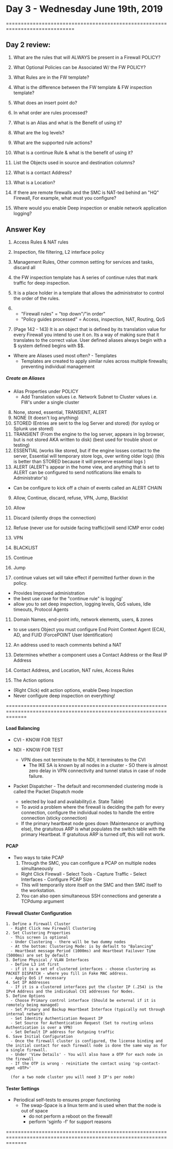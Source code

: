# Day 3 - Wednesday June 19th, 2019
=============================================================================

## Day 2 review:
1. What are the rules that will ALWAYS be present in a Firewall POLICY?

2. What Optional Policies can be Associated W/ the FW POLICY?
3. What Rules are in the FW template?
4. What is the difference between the FW template & FW inspection template?
5. What does an insert point do?
6. In what order are rules processed?
7. What is an Alias and what is the Benefit of using it?
8. What are the log levels?
9. What are the supported rule actions?
10. What is a continue Rule & what is the benefit of using it?
11. List the Objects used in source and destination columns?
12. What is a contact Address?
13. What is a Location?
14. If there are remote firewalls and the SMC is NAT-ted behind an "HQ" Firewall, For example, what must you configure?
15. Where would you enable Deep inspection or enable network application logging?


## Answer Key
1. Access Rules & NAT rules
2. Inspection, file filtering, L2 interface policy
3. Management Rules, Other common setting for services and tasks, discard all
4. the FW inspection template has A series of continue rules that mark traffic for deep inspection.
5. It is a place holder in a template that allows the administrator to control the order of the rules.
6. - "Firewall rules" = "top down"/"in order"
   - "Policy guides processed" = Access, inspection, NAT, Routing, QoS

7. (Page 142 - 143) It is an object that is defined by its translation value for every Firewall you intend to use it on. Its a way of making sure that it translates to the correct value. User defined aliases always begin with a $ system defined begins with $$.

- Where are Aliases used most often? - Templates
  - Templates are created to apply similar rules across multiple firewalls; preventing individual management

##### Create an Aliases
- Alias Properties under POLICY
  - Add Translation values i.e. Network Subnet to Cluster values i.e. FW's under a single cluster

8. None, stored, essential, TRANSIENT, ALERT
  1. NONE (It doesn't log anything)
  2. STORED (Entries are sent to the log Server and stored) (for syslog or Splunk use stored)
  3. TRANSIENT (From the engine to the log server, appears in log browser, but is not stored AKA written to disk) (best used for trouble shoot or testing)
  4. ESSENTIAL  (works like stored, but if the engine losses contact to the server, Essential will temporary store logs, over writing older logs) (this is better than STORED because it will preserve essential logs )
  5. ALERT (ALERT's appear in the home view, and anything that is set to ALERT can be configured to send notifications like emails to Administrator's)
  - Can be configure to kick off a chain of events called an ALERT CHAIN

9. Allow, Continue, discard, refuse, VPN, Jump, Blacklist
  1. Allow
  2. Discard (silently drops the connection)
  3. Refuse (never use for outside facing traffic)(will send ICMP error code)
  4. VPN
  5. BLACKLIST
  6. Continue
  7. Jump

10. continue values set will take effect if permitted further down in the policy.
 - Provides Improved administration
 - the best use case for the "continue rule" is logging'
 - allow you to set deep inspection, logging levels, QoS values, Idle timeouts, Protocol Agents

11. Domain Names, end-point info, network elements, users, & zones

  - to use users Object you must configure End Point Context Agent (ECA), AD, and FUID (ForcePOINT User Identification)

12. An address used to reach comments behind a NAT

13. Determines whether a component uses a Contact Address or the Real IP Address

14. Contact Address, and Location, NAT rules, Access Rules

15. The Action options
  - (Right Click) edit action options, enable Deep Inspection
  - Never configure deep inspection on everything!

===================================================================================================================
#### Load Balancing

- CVI - KNOW FOR TEST

- NDI - KNOW FOR TEST
  - VPN does not terminate to the NDI, it terminates to the CVI
    - The IKE SA is known by all nodes in a cluster - SO there is almost zero delay in VPN connectivity and tunnel status in case of node failure.

- Packet Dispatcher - The default and recommended clustering mode is called the Packet Dispatch mode
  - selected by load and availability(i.e. State Table)
  - To avoid a problem where the firewall is deciding the path for every connection, configure the individual nodes to handle the entire connection (sticky connection)
  - If the primary heartbeat node goes down (Maintenance or anything else), the gratuitous ARP is what populates the switch table with the primary Heartbeat. If gratuitous ARP is turned off, this will not work.

#### PCAP
 - Two ways to take PCAP
    1. Through the SMC, you can configure a PCAP on multiple nodes simultaneously
    - Right Click Firewall - Select Tools - Capture Traffic - Select Interfaces - Configure PCAP Size
    - This will temporarily store itself on the SMC and then SMC itself to the workstation.
    2. You can also open simultaneous SSH connections and generate a TCPdump argument

#### Firewall Cluster Configuration
    1. Define a Firewall Cluster
      - Right Click new Firewall Clustering
    2. Set Clustering Properties
      - This screen is optional
      - Under Clustering - there will be two dummy nodes
      - At the bottom: Clustering Mode: is by default to "Balancing"
      - Heartbeat message Period (1000ms) and Heartbeat Failover Time (5000ms) are set by default
    3. Define Physical / VLAN Interfaces
      - Define L3 int first
      - if it is a set of clustered interfaces - choose clustering as PACKET DISPATCH - where you fill in Fake MAC address.
      - Apply QoS if necessary
    4. Set IP Addresses
      - If it is a clustered interfaces put the cluster IP (.254) is the IPv4 Address and the individual CVI addresses for Nodes.
    5. Define Options
      - Choose Primary control interface (Should be external if it is remotely being managed)
      - Set Primary and Backup Heartbeat Interface (typically not through internal network)
      - Set Identity Authentication Request IP
      - Set Source for Authentication Request (Set to routing unless Authentication is over a VPN)
      - Set Default IP address for Outgoing traffic
    6. Save Initial Configuration
      - Once the firewall cluster is configured, the license binding and the initial contact for each firewall node is done the same way as for a single firewall.
      - Under 'View Details' - You will also have a OTP for each node in the firewall
      - If the OTP is wrong - reinitiate the contact using 'sg-contact-mgmt <OTP>'

      (for a two node cluster you will need 3 IP's per node)


#### Tester Settings
- Periodical self-tests to ensures proper functioning
  - The swap-Space is a linux term and is used when that the node is out of space
      - do not perform a reboot on the firewall!
      - perform 'sginfo -f' for support reasons





























===================================================================================================================
